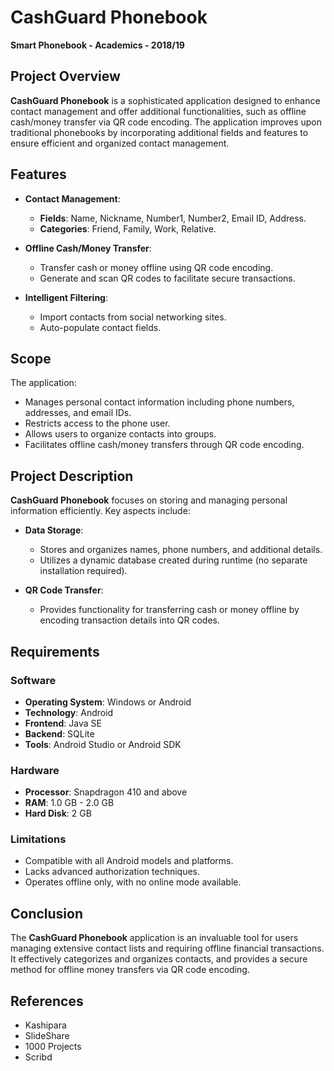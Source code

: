# CashGuard Phonebook

**Smart Phonebook - Academics - 2018/19**

## Project Overview

**CashGuard Phonebook** is a sophisticated application designed to enhance contact management and offer additional functionalities, such as offline cash/money transfer via QR code encoding. The application improves upon traditional phonebooks by incorporating additional fields and features to ensure efficient and organized contact management.

## Features

- **Contact Management**: 
  - **Fields**: Name, Nickname, Number1, Number2, Email ID, Address.
  - **Categories**: Friend, Family, Work, Relative.

- **Offline Cash/Money Transfer**: 
  - Transfer cash or money offline using QR code encoding.
  - Generate and scan QR codes to facilitate secure transactions.

- **Intelligent Filtering**:
  - Import contacts from social networking sites.
  - Auto-populate contact fields.

## Scope

The application:

- Manages personal contact information including phone numbers, addresses, and email IDs.
- Restricts access to the phone user.
- Allows users to organize contacts into groups.
- Facilitates offline cash/money transfers through QR code encoding.

## Project Description

**CashGuard Phonebook** focuses on storing and managing personal information efficiently. Key aspects include:

- **Data Storage**: 
  - Stores and organizes names, phone numbers, and additional details.
  - Utilizes a dynamic database created during runtime (no separate installation required).

- **QR Code Transfer**: 
  - Provides functionality for transferring cash or money offline by encoding transaction details into QR codes.

## Requirements

### Software

- **Operating System**: Windows or Android
- **Technology**: Android
- **Frontend**: Java SE
- **Backend**: SQLite
- **Tools**: Android Studio or Android SDK

### Hardware

- **Processor**: Snapdragon 410 and above
- **RAM**: 1.0 GB - 2.0 GB
- **Hard Disk**: 2 GB

### Limitations

- Compatible with all Android models and platforms.
- Lacks advanced authorization techniques.
- Operates offline only, with no online mode available.

## Conclusion

The **CashGuard Phonebook** application is an invaluable tool for users managing extensive contact lists and requiring offline financial transactions. It effectively categorizes and organizes contacts, and provides a secure method for offline money transfers via QR code encoding.

## References

- Kashipara
- SlideShare
- 1000 Projects
- Scribd

